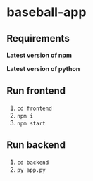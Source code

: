 # baseball-app

## Requirements
__Latest version of npm__

__Latest version of python__

## Run frontend
1. `cd frontend`
2. `npm i`
3. `npm start`

## Run backend
1. `cd backend`
2. `py app.py`

